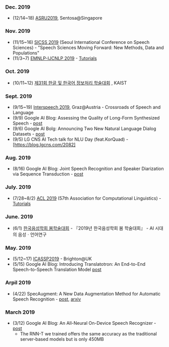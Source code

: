 ### Dec. 2019
* (12/14~18) [ASRU2019](http://www.asru2019.org/), Sentosa@Singapore

### Nov. 2019
* (11/15~16) [SICSS 2019](https://sicss2019.wordpress.com) (Seoul International Conference on Speech Sciences) - "Speech Sciences Moving Forward: New Methods, Data and Populations"
* (11/3~7) [EMNLP-IJCNLP 2019](https://www.emnlp-ijcnlp2019.org/) - [Tutorials](https://www.emnlp-ijcnlp2019.org/program/tutorials/)

### Oct. 2019 
* (10/11~12) [제31회 한글 및 한국어 정보처리 학술대회](https://www.khclt-2019.org/) , KAIST

### Sept. 2019
* (9/15~19) [Interspeech 2019](https://interspeech2019.org/), Graz@Austria - Crossroads of Speech and Language
* (9/9) Google AI Blog: Assessing the Quality of Long-Form Synthesized Speech - [post](https://ai.googleblog.com/2019/09/assessing-quality-of-long-form.html)
* (9/6) Google AI Bolg: Announcing Two New Natural Language Dialog Datasets - [post](https://ai.googleblog.com/2019/09/announcing-two-new-natural-language.html)
* (9/5) LG CNS AI Tech talk for NLU Day (feat.KorQuad) - [https://blog.lgcns.com/2082] 

### Aug. 2019
* (8/16) Google AI Blog: Joint Speech Recognition and Speaker Diarization via Sequence Transduction - [post](https://ai.googleblog.com/2019/08/joint-speech-recognition-and-speaker.html) 

### July. 2019
* (7/28~8/2) [ACL 2019](http://www.acl2019.org/) (57th Association for Computational Linguistics) - [Tutorials](http://www.acl2019.org/EN/tutorials.xhtml)

### June. 2019
* (6/1) [한국음성학회 봄학술대회](https://www.speechsciences.or.kr/) -  『2019년 한국음성학회 봄 학술대회』 - AI 시대의 음성ㆍ언어연구

### May. 2019
* (5/12~17) [ICASSP2019](https://2019.ieeeicassp.org/) - Brighton@UK 
* (5/15) Google AI Blog: Introducing Translatotron: An End-to-End Speech-to-Speech Translation Model [post](https://ai.googleblog.com/2019/05/introducing-translatotron-end-to-end.html)

### Arpil 2019
* (4/22) SpecAugment: A New Data Augmentation Method for Automatic Speech Recognition - [post](https://ai.googleblog.com/2019/04/specaugment-new-data-augmentation.html), [arxiv](https://arxiv.org/abs/1904.08779)

### March 2019
* (3/12) Google AI Blog: An All-Neural On-Device Speech Recognizer - [post](https://ai.googleblog.com/2019/03/an-all-neural-on-device-speech.html)
  - The RNN-T we trained offers the same accuracy as the traditional server-based models but is only 450MB
  
